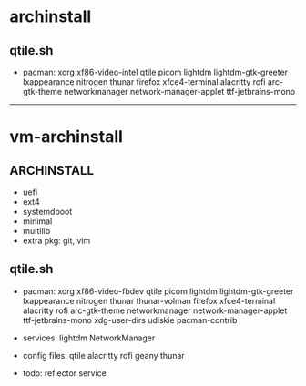 # archinstall

## qtile.sh
* pacman:
xorg
xf86-video-intel
qtile
picom
lightdm
lightdm-gtk-greeter
lxappearance
nitrogen
thunar
firefox
xfce4-terminal
alacritty
rofi
arc-gtk-theme
networkmanager
network-manager-applet
ttf-jetbrains-mono

____

# vm-archinstall

## ARCHINSTALL

* uefi
* ext4
* systemdboot
* minimal
* multilib
* extra pkg: git, vim


## qtile.sh
* pacman:
xorg
xf86-video-fbdev
qtile
picom
lightdm
lightdm-gtk-greeter
lxappearance
nitrogen
thunar
thunar-volman
firefox
xfce4-terminal
alacritty
rofi
arc-gtk-theme
networkmanager
network-manager-applet
ttf-jetbrains-mono
xdg-user-dirs
udiskie
pacman-contrib


* services:
lightdm
NetworkManager

* config files:
qtile
alacritty 
rofi
geany
thunar


* todo:
reflector service